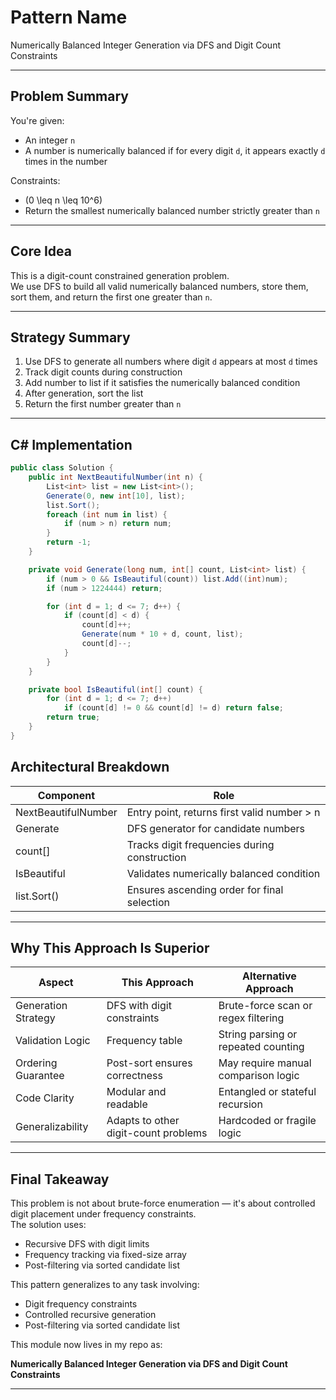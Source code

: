 # Pattern Name  
Numerically Balanced Integer Generation via DFS and Digit Count Constraints

---

## Problem Summary

You're given:

- An integer `n`  
- A number is numerically balanced if for every digit `d`, it appears exactly `d` times in the number

Constraints:

- \(0 \leq n \leq 10^6\)  
- Return the smallest numerically balanced number strictly greater than `n`

---

## Core Idea

This is a digit-count constrained generation problem.  
We use DFS to build all valid numerically balanced numbers, store them, sort them, and return the first one greater than `n`.

---

## Strategy Summary

1. Use DFS to generate all numbers where digit `d` appears at most `d` times  
2. Track digit counts during construction  
3. Add number to list if it satisfies the numerically balanced condition  
4. After generation, sort the list  
5. Return the first number greater than `n`

---

## C# Implementation

```csharp
public class Solution {
    public int NextBeautifulNumber(int n) {
        List<int> list = new List<int>();
        Generate(0, new int[10], list);
        list.Sort();
        foreach (int num in list) {
            if (num > n) return num;
        }
        return -1;
    }

    private void Generate(long num, int[] count, List<int> list) {
        if (num > 0 && IsBeautiful(count)) list.Add((int)num);
        if (num > 1224444) return;

        for (int d = 1; d <= 7; d++) {
            if (count[d] < d) {
                count[d]++;
                Generate(num * 10 + d, count, list);
                count[d]--;
            }
        }
    }

    private bool IsBeautiful(int[] count) {
        for (int d = 1; d <= 7; d++)
            if (count[d] != 0 && count[d] != d) return false;
        return true;
    }
}
```

## Architectural Breakdown

| Component             | Role                                                  |
|----------------------|--------------------------------------------------------|
| NextBeautifulNumber   | Entry point, returns first valid number > n           |
| Generate              | DFS generator for candidate numbers                   |
| count[]               | Tracks digit frequencies during construction          |
| IsBeautiful           | Validates numerically balanced condition              |
| list.Sort()           | Ensures ascending order for final selection           |

---

## Why This Approach Is Superior

| Aspect               | This Approach                          | Alternative Approach                     |
|----------------------|----------------------------------------|------------------------------------------|
| Generation Strategy  | DFS with digit constraints             | Brute-force scan or regex filtering      |
| Validation Logic     | Frequency table                        | String parsing or repeated counting      |
| Ordering Guarantee   | Post-sort ensures correctness          | May require manual comparison logic      |
| Code Clarity         | Modular and readable                   | Entangled or stateful recursion          |
| Generalizability     | Adapts to other digit-count problems   | Hardcoded or fragile logic               |

---

## Final Takeaway

This problem is not about brute-force enumeration — it's about controlled digit placement under frequency constraints.  
The solution uses:

- Recursive DFS with digit limits  
- Frequency tracking via fixed-size array  
- Post-filtering via sorted candidate list

This pattern generalizes to any task involving:

- Digit frequency constraints  
- Controlled recursive generation  
- Post-filtering via sorted candidate list

This module now lives in my repo as:

**Numerically Balanced Integer Generation via DFS and Digit Count Constraints**


---
